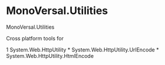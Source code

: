 MonoVersal.Utilities
=================

MonoVersal.Utilities

Cross platform tools for 

1 System.Web.HttpUtility 
	* System.Web.HttpUtility.UrlEncode
	* System.Web.HttpUtility.HtmlEncode
